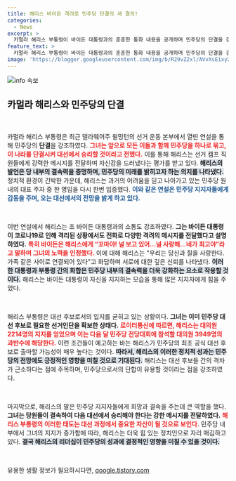 ```yaml
---
title: 해리스 바이든 격려로 민주당 단결의 새 결의!
categories:
  - News
excerpt: >
  카멀라 해리스 부통령이 바이든 대통령과의 훈훈한 통화 내용을 공개하며 민주당의 단결을 강조했다. 2024 대선을 향한 발 빠른 준비와 결속력이 돋보이는 가운데, 해리스는 지지자들에게 희망의 메시지를 전했다. 클릭하고 더 알아보세요!
feature_text: >
  카멀라 해리스 부통령이 바이든 대통령과의 훈훈한 통화 내용을 공개하며 민주당의 단결을 강조했다. 2024 대선을 향한 발 빠른 준비와 결속력이 돋보이는 가운데, 해리스는 지지자들에게 희망의 메시지를 전했다. 클릭하고 더 알아보세요!
image: 'https://blogger.googleusercontent.com/img/b/R29vZ2xl/AVvXsEixyZcFfHzMRdzZMjFBmAUKJYCLCGyLL1o632UiGVXcaFdKo_bkvkuCioo0uUKlGfBVcT3P84aROyZIXSBEx3Aw5nCQ3pTgDom1WDC4m8eifvWiAmWEEVb4x6G_l8C0QH225ldMjyaFvpxGEBGNO37VmDTDMHGhJPq73UglMfDca1-0aw/s1600/blogspot.png'
---
```


<p><img src="https://blogger.googleusercontent.com/img/b/R29vZ2xl/AVvXsEixyZcFfHzMRdzZMjFBmAUKJYCLCGyLL1o632UiGVXcaFdKo_bkvkuCioo0uUKlGfBVcT3P84aROyZIXSBEx3Aw5nCQ3pTgDom1WDC4m8eifvWiAmWEEVb4x6G_l8C0QH225ldMjyaFvpxGEBGNO37VmDTDMHGhJPq73UglMfDca1-0aw/s1600/blogspot.png" alt="info 속보" /></p>

<h2 data-ke-size="size26">카멀라 해리스와 민주당의 단결</h2>

<p data-ke-size="size16">&nbsp;</p>

<p>카멀라 해리스 부통령은 최근 델라웨어주 윌밍턴의 선거 운동 본부에서 열띤 연설을 통해 민주당의 <b>단결</b>을 강조하였다. <b><span style="color: #ee2323;">그녀는 앞으로 모든 이들과 함께 민주당을 하나로 묶고, 이 나라를 단결시켜 대선에서 승리할 것이라고 전했다.</span></b> 이를 통해 해리스는 선거 캠프 직원들에게 강력한 메시지를 전달하며 자신감을 드러냈다는 평가를 받고 있다. <b><span style="background-color: #21538527;">해리스의 발언은 당 내부의 결속력을 증명하며, 민주당의 미래를 밝히고자 하는 의지를 나타냈다.</span></b> 정치적 환경이 긴박한 가운데, 해리스는 과거의 어려움을 딛고 나아가고 있는 민주당 원내의 대표 주자 중 한 명임을 다시 한번 입증했다. <b><span style="color: #1a5490;">이와 같은 연설은 민주당 지지자들에게 감동을 주며, 오는 대선에서의 전망을 밝게 하고 있다.</span></b></p>

<p data-ke-size="size16">&nbsp;</p>

<p>이번 연설에서 해리스는 조 바이든 대통령과의 소통도 강조하였다. <b>그는 바이든 대통령이 코로나19로 인해 격리된 상황에서도 전화로 다양한 격려의 메시지를 전달했다고 설명하였다.</b> <b><span style="color: #ee2323;">특히 바이든은 해리스에게 “꼬마야! 널 보고 있어…널 사랑해…네가 최고야”라고 말하며 그녀의 노력을 인정했다.</span></b> 이에 대해 해리스는 "우리는 당신과 질을 사랑한다. 가족 같은 사이로 연결되어 있다"고 화답하며 서로에 대한 깊은 신뢰를 나타냈다. <b><span style="background-color: #21538527;">이러한 대통령과 부통령 간의 화합은 민주당 내부의 결속력을 더욱 강화하는 요소로 작용할 것이다.</span></b> 해리스는 바이든 대통령이 자신을 지지하는 모습을 통해 많은 지지자에게 힘을 주었다.</p>

<p data-ke-size="size16">&nbsp;</p>

<p>해리스 부통령은 대선 후보로서의 입지를 굳히고 있는 상황이다. <b>그녀는 이미 민주당 대선 후보로 필요한 선거인단을 확보한 상태다.</b> <b><span style="color: #ee2323;">로이터통신에 따르면, 해리스는 대의원 2214명의 지지를 얻었으며 이는 다음 달 민주당 전당대회에 참석할 대의원 3949명의 과반수에 해당한다.</span></b> 이런 조건들이 예고하는 바는 해리스가 민주당의 최초 공식 대선 후보로 출마할 가능성이 매우 높다는 것이다. <b><span style="background-color: #21538527;">따라서, 해리스의 이러한 정치적 성과는 민주당의 전망에도 긍정적인 영향을 미칠 것으로 기대된다.</span></b> 해리스는 대선 후보들 간의 격차가 근소하다는 점에 주목하며, 민주당으로서의 단합이 유용할 것이라는 점을 강조하였다.</p>

<p data-ke-size="size16">&nbsp;</p>

<p>마지막으로, 해리스의 말은 민주당 지지자들에게 희망과 결속을 주는데 큰 역할을 했다. <b>그녀는 당원들이 결속하여 다음 대선에서 승리해야 한다는 강한 메시지를 전달하였다.</b> <b><span style="color: #ee2323;">해리스 부통령의 이러한 태도는 대선 과정에서 중요한 자산이 될 것으로 보인다.</span></b> 민주당 내부에서 그녀의 지지가 증가함에 따라, 해리스는 더욱 힘 있는 정치인으로 자리 매김하고 있다. <b><span style="background-color: #21538527;">결국 해리스의 리더십이 민주당의 성과에 결정적인 영향을 미칠 수 있을 것이다.</span></b></p>

<p data-ke-size="size16">&nbsp;</p>
유용한 생활 정보가 필요하시다면, <a href="https://qoogle.tistory.com" rel="dofollow">qoogle.tistory.com</a>


